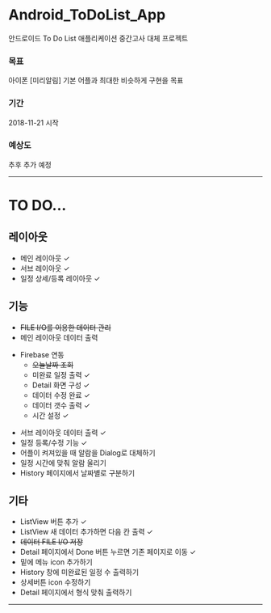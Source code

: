 # Android_ToDoList_App
안드로이드 To Do List 애플리케이션
중간고사 대체 프로젝트

### 목표
아이폰 [미리알림] 기본 어플과 최대한 비슷하게 구현을 목표

### 기간
2018-11-21 시작

### 예상도
추후 추가 예정

<hr/>


# TO DO...

## 레이아웃
* 메인 레이아웃 ✓
* 서브 레이아웃 ✓
* 일정 상세/등록 레이아웃 ✓

## 기능
* ~~FILE I/O를 이용한 데이터 관리~~
* 메인 레이아웃 데이터 출력
- Firebase 연동
    - ~~오늘날짜 조회~~
    - 미완료 일정 출력 ✓
    - Detail 화면 구성 ✓
    - 데이터 수정 완료 ✓
    - 데이터 갯수 출력 ✓
    - 시간 설정 ✓
* 서브 레이아웃 데이터 출력 ✓
* 일정 등록/수정 기능 ✓
* 어플이 켜져있을 때 알람을 Dialog로 대체하기
* 일정 시간에 맞춰 알람 울리기
* History 페이지에서 날짜별로 구분하기

## 기타
* ListView 버튼 추가 ✓
* ListView 새 데이터 추가하면 다음 칸 출력 ✓
* ~~데이터 FILE I/O 저장~~
* Detail 페이지에서 Done 버튼 누르면 기존 페이지로 이동 ✓
* 밑에 메뉴 icon 추가하기
* History 창에 미완료된 일정 수 출력하기
* 상세버튼 icon 수정하기
* Detail 페이지에서 형식 맞춰 출력하기
<hr/>
